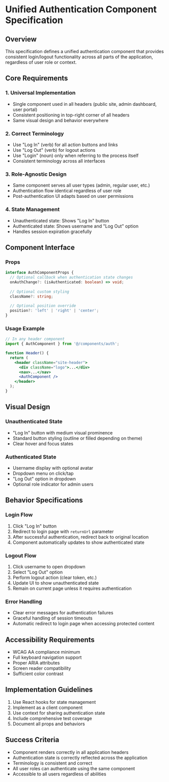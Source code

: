 # Unified Authentication Component Specification

## Overview
This specification defines a unified authentication component that provides consistent login/logout functionality across all parts of the application, regardless of user role or context.

## Core Requirements

### 1. Universal Implementation
- Single component used in all headers (public site, admin dashboard, user portal)
- Consistent positioning in top-right corner of all headers
- Same visual design and behavior everywhere

### 2. Correct Terminology
- Use "Log In" (verb) for all action buttons and links
- Use "Log Out" (verb) for logout actions
- Use "Login" (noun) only when referring to the process itself
- Consistent terminology across all interfaces

### 3. Role-Agnostic Design
- Same component serves all user types (admin, regular user, etc.)
- Authentication flow identical regardless of user role
- Post-authentication UI adapts based on user permissions

### 4. State Management
- Unauthenticated state: Shows "Log In" button
- Authenticated state: Shows username and "Log Out" option
- Handles session expiration gracefully

## Component Interface

### Props
```typescript
interface AuthComponentProps {
  // Optional callback when authentication state changes
  onAuthChange?: (isAuthenticated: boolean) => void;
  
  // Optional custom styling
  className?: string;
  
  // Optional position override
  position?: 'left' | 'right' | 'center';
}
```

### Usage Example
```jsx
// In any header component
import { AuthComponent } from '@/components/auth';

function Header() {
  return (
    <header className="site-header">
      <div className="logo">...</div>
      <nav>...</nav>
      <AuthComponent />
    </header>
  );
}
```

## Visual Design

### Unauthenticated State
- "Log In" button with medium visual prominence
- Standard button styling (outline or filled depending on theme)
- Clear hover and focus states

### Authenticated State
- Username display with optional avatar
- Dropdown menu on click/tap
- "Log Out" option in dropdown
- Optional role indicator for admin users

## Behavior Specifications

### Login Flow
1. Click "Log In" button
2. Redirect to login page with `returnUrl` parameter
3. After successful authentication, redirect back to original location
4. Component automatically updates to show authenticated state

### Logout Flow
1. Click username to open dropdown
2. Select "Log Out" option
3. Perform logout action (clear token, etc.)
4. Update UI to show unauthenticated state
5. Remain on current page unless it requires authentication

### Error Handling
- Clear error messages for authentication failures
- Graceful handling of session timeouts
- Automatic redirect to login page when accessing protected content

## Accessibility Requirements
- WCAG AA compliance minimum
- Full keyboard navigation support
- Proper ARIA attributes
- Screen reader compatibility
- Sufficient color contrast

## Implementation Guidelines
1. Use React hooks for state management
2. Implement as a client component
3. Use context for sharing authentication state
4. Include comprehensive test coverage
5. Document all props and behaviors

## Success Criteria
- Component renders correctly in all application headers
- Authentication state is correctly reflected across the application
- Terminology is consistent and correct
- All user roles can authenticate using the same component
- Accessible to all users regardless of abilities
